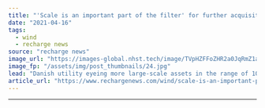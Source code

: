 ```yaml
---
title: "'Scale is an important part of the filter' for further acquisitions -  Orsted Onshore chief"
date: "2021-04-16"
tags: 
  - wind
  - recharge news
source: "recharge news"
image_url: "https://images-global.nhst.tech/image/TVpHZFFoZHR2a0JqRmZ1aW5mbEx1Vm5hS1Q0QThPNFg3RWczR1llcDNoOD0=/nhst/binary/c6ca43140836e5f7f4c2045dc121c077"
image_fp: "/assets/img/post_thumbnails/24.jpg"
lead: "Danish utility eyeing more large-scale assets in the range of 100MW in Europe as well as solar projects in the UK, Declan Flanagan tells Recharge"
article_url: "https://www.rechargenews.com/wind/scale-is-an-important-part-of-the-filter-for-further-acquisitions-orsted-onshore-chief/2-1-996752"
---
```


---
